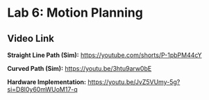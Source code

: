 # Lab 6: Motion Planning

## Video Link

**Straight Line Path (Sim):**
https://youtube.com/shorts/P-1pbPM44cY 

**Curved Path (Sim):**
https://youtu.be/3htu9arw0bE 

**Hardware Implementation:**
https://youtu.be/JvZ5VUmy-5g?si=D8l0y60mWUoM17-q